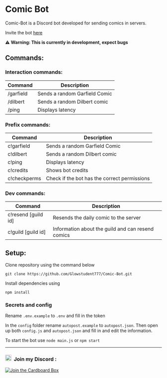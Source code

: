 # Comic Bot
Comic-Bot is a Discord bot developed for sending comics in servers.

Invite the bot [here](https://discord.com/api/oauth2/authorize?client_id=971461458854572062&permissions=139586825280&scope=bot%20applications.commands)

⚠ **Warning: This is currently in development, expect bugs**
  
## Commands:
### Interaction commands:
| Command  | Description |
| --- | --- |
| /garfield  | Sends a random Garfield Comic  |
| /dilbert | Sends a random Dilbert comic |
| /ping  | Displays latency  |

### Prefix commands:
| Command  | Description |
| --- | --- |
| c!garfield  | Sends a random Garfield Comic  |
| c!dilbert | Sends a random Dilbert comic |
| c!ping  | Displays latency  |
| c!credits | Shows bot credits |
| c!checkperms | Check if the bot has the correct permissions |

### Dev commands:
| Command  | Description |
| --- | --- |
| c!resend [guild id]  | Resends the daily comic to the server  |
| c!guild [guild id] | Information about the guild and can resend comics  |

## Setup:
Clone repository using the command below
```
git clone https://github.com/Glowstudent777/Comic-Bot.git
```

Install dependencies using
```
npm install
```

### Secrets and config

Rename `.env.example` to `.env` and fill in the token

In the `config` folder rename `autopost.example` to `autopost.json`. Then open up both `config.js` and `autopost.json` and fill in and edit the information.

To start the bot use `node main.js` or `npm start`

---

### <img src="https://discord.com/assets/3437c10597c1526c3dbd98c737c2bcae.svg" width="20" height="20"/> &nbsp;Join my Discord :
[![Join the Cardboard Box](https://inv.wtf/widget/glow)](https://inv.wtf/glow)
